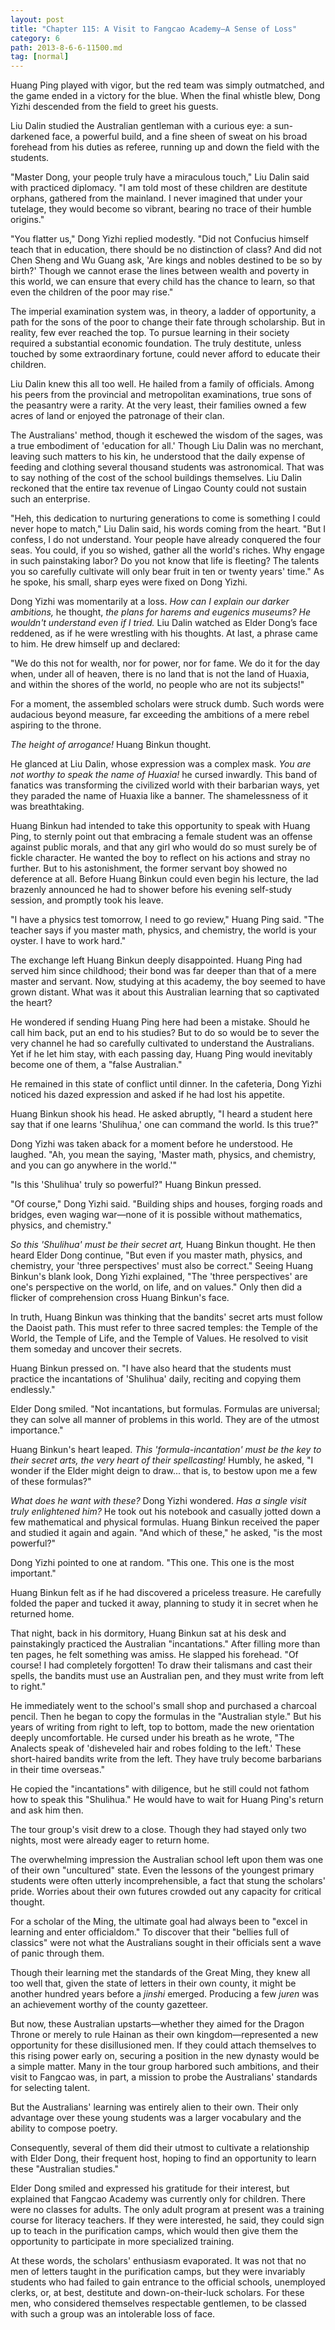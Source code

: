 ```yaml
---
layout: post
title: "Chapter 115: A Visit to Fangcao Academy—A Sense of Loss"
category: 6
path: 2013-8-6-6-11500.md
tag: [normal]
---
```


Huang Ping played with vigor, but the red team was simply outmatched, and the game ended in a victory for the blue. When the final whistle blew, Dong Yizhi descended from the field to greet his guests.

Liu Dalin studied the Australian gentleman with a curious eye: a sun-darkened face, a powerful build, and a fine sheen of sweat on his broad forehead from his duties as referee, running up and down the field with the students.

"Master Dong, your people truly have a miraculous touch," Liu Dalin said with practiced diplomacy. "I am told most of these children are destitute orphans, gathered from the mainland. I never imagined that under your tutelage, they would become so vibrant, bearing no trace of their humble origins."

"You flatter us," Dong Yizhi replied modestly. "Did not Confucius himself teach that in education, there should be no distinction of class? And did not Chen Sheng and Wu Guang ask, 'Are kings and nobles destined to be so by birth?' Though we cannot erase the lines between wealth and poverty in this world, we can ensure that every child has the chance to learn, so that even the children of the poor may rise."

The imperial examination system was, in theory, a ladder of opportunity, a path for the sons of the poor to change their fate through scholarship. But in reality, few ever reached the top. To pursue learning in their society required a substantial economic foundation. The truly destitute, unless touched by some extraordinary fortune, could never afford to educate their children.

Liu Dalin knew this all too well. He hailed from a family of officials. Among his peers from the provincial and metropolitan examinations, true sons of the peasantry were a rarity. At the very least, their families owned a few acres of land or enjoyed the patronage of their clan.

The Australians' method, though it eschewed the wisdom of the sages, was a true embodiment of 'education for all.' Though Liu Dalin was no merchant, leaving such matters to his kin, he understood that the daily expense of feeding and clothing several thousand students was astronomical. That was to say nothing of the cost of the school buildings themselves. Liu Dalin reckoned that the entire tax revenue of Lingao County could not sustain such an enterprise.

"Heh, this dedication to nurturing generations to come is something I could never hope to match," Liu Dalin said, his words coming from the heart. "But I confess, I do not understand. Your people have already conquered the four seas. You could, if you so wished, gather all the world's riches. Why engage in such painstaking labor? Do you not know that life is fleeting? The talents you so carefully cultivate will only bear fruit in ten or twenty years' time." As he spoke, his small, sharp eyes were fixed on Dong Yizhi.

Dong Yizhi was momentarily at a loss. *How can I explain our darker ambitions,* he thought, *the plans for harems and eugenics museums? He wouldn't understand even if I tried.* Liu Dalin watched as Elder Dong’s face reddened, as if he were wrestling with his thoughts. At last, a phrase came to him. He drew himself up and declared:

"We do this not for wealth, nor for power, nor for fame. We do it for the day when, under all of heaven, there is no land that is not the land of Huaxia, and within the shores of the world, no people who are not its subjects!"

For a moment, the assembled scholars were struck dumb. Such words were audacious beyond measure, far exceeding the ambitions of a mere rebel aspiring to the throne.

*The height of arrogance!* Huang Binkun thought.

He glanced at Liu Dalin, whose expression was a complex mask. *You are not worthy to speak the name of Huaxia!* he cursed inwardly. This band of fanatics was transforming the civilized world with their barbarian ways, yet they paraded the name of Huaxia like a banner. The shamelessness of it was breathtaking.

Huang Binkun had intended to take this opportunity to speak with Huang Ping, to sternly point out that embracing a female student was an offense against public morals, and that any girl who would do so must surely be of fickle character. He wanted the boy to reflect on his actions and stray no further. But to his astonishment, the former servant boy showed no deference at all. Before Huang Binkun could even begin his lecture, the lad brazenly announced he had to shower before his evening self-study session, and promptly took his leave.

"I have a physics test tomorrow, I need to go review," Huang Ping said. "The teacher says if you master math, physics, and chemistry, the world is your oyster. I have to work hard."

The exchange left Huang Binkun deeply disappointed. Huang Ping had served him since childhood; their bond was far deeper than that of a mere master and servant. Now, studying at this academy, the boy seemed to have grown distant. What was it about this Australian learning that so captivated the heart?

He wondered if sending Huang Ping here had been a mistake. Should he call him back, put an end to his studies? But to do so would be to sever the very channel he had so carefully cultivated to understand the Australians. Yet if he let him stay, with each passing day, Huang Ping would inevitably become one of them, a "false Australian."

He remained in this state of conflict until dinner. In the cafeteria, Dong Yizhi noticed his dazed expression and asked if he had lost his appetite.

Huang Binkun shook his head. He asked abruptly, "I heard a student here say that if one learns 'Shulihua,' one can command the world. Is this true?"

Dong Yizhi was taken aback for a moment before he understood. He laughed. "Ah, you mean the saying, 'Master math, physics, and chemistry, and you can go anywhere in the world.'"

"Is this 'Shulihua' truly so powerful?" Huang Binkun pressed.

"Of course," Dong Yizhi said. "Building ships and houses, forging roads and bridges, even waging war—none of it is possible without mathematics, physics, and chemistry."

*So this 'Shulihua' must be their secret art,* Huang Binkun thought. He then heard Elder Dong continue, "But even if you master math, physics, and chemistry, your 'three perspectives' must also be correct." Seeing Huang Binkun's blank look, Dong Yizhi explained, "The 'three perspectives' are one's perspective on the world, on life, and on values." Only then did a flicker of comprehension cross Huang Binkun's face.

In truth, Huang Binkun was thinking that the bandits' secret arts must follow the Daoist path. This must refer to three sacred temples: the Temple of the World, the Temple of Life, and the Temple of Values. He resolved to visit them someday and uncover their secrets.

Huang Binkun pressed on. "I have also heard that the students must practice the incantations of 'Shulihua' daily, reciting and copying them endlessly."

Elder Dong smiled. "Not incantations, but formulas. Formulas are universal; they can solve all manner of problems in this world. They are of the utmost importance."

Huang Binkun's heart leaped. *This 'formula-incantation' must be the key to their secret arts, the very heart of their spellcasting!* Humbly, he asked, "I wonder if the Elder might deign to draw... that is, to bestow upon me a few of these formulas?"

*What does he want with these?* Dong Yizhi wondered. *Has a single visit truly enlightened him?* He took out his notebook and casually jotted down a few mathematical and physical formulas. Huang Binkun received the paper and studied it again and again. "And which of these," he asked, "is the most powerful?"

Dong Yizhi pointed to one at random. "This one. This one is the most important."

Huang Binkun felt as if he had discovered a priceless treasure. He carefully folded the paper and tucked it away, planning to study it in secret when he returned home.

That night, back in his dormitory, Huang Binkun sat at his desk and painstakingly practiced the Australian "incantations." After filling more than ten pages, he felt something was amiss. He slapped his forehead. "Of course! I had completely forgotten! To draw their talismans and cast their spells, the bandits must use an Australian pen, and they must write from left to right."

He immediately went to the school's small shop and purchased a charcoal pencil. Then he began to copy the formulas in the "Australian style." But his years of writing from right to left, top to bottom, made the new orientation deeply uncomfortable. He cursed under his breath as he wrote, "The Analects speak of 'disheveled hair and robes folding to the left.' These short-haired bandits write from the left. They have truly become barbarians in their time overseas."

He copied the "incantations" with diligence, but he still could not fathom how to speak this "Shulihua." He would have to wait for Huang Ping's return and ask him then.

The tour group's visit drew to a close. Though they had stayed only two nights, most were already eager to return home.

The overwhelming impression the Australian school left upon them was one of their own "uncultured" state. Even the lessons of the youngest primary students were often utterly incomprehensible, a fact that stung the scholars' pride. Worries about their own futures crowded out any capacity for critical thought.

For a scholar of the Ming, the ultimate goal had always been to "excel in learning and enter officialdom." To discover that their "bellies full of classics" were not what the Australians sought in their officials sent a wave of panic through them.

Though their learning met the standards of the Great Ming, they knew all too well that, given the state of letters in their own county, it might be another hundred years before a *jinshi* emerged. Producing a few *juren* was an achievement worthy of the county gazetteer.

But now, these Australian upstarts—whether they aimed for the Dragon Throne or merely to rule Hainan as their own kingdom—represented a new opportunity for these disillusioned men. If they could attach themselves to this rising power early on, securing a position in the new dynasty would be a simple matter. Many in the tour group harbored such ambitions, and their visit to Fangcao was, in part, a mission to probe the Australians' standards for selecting talent.

But the Australians' learning was entirely alien to their own. Their only advantage over these young students was a larger vocabulary and the ability to compose poetry.

Consequently, several of them did their utmost to cultivate a relationship with Elder Dong, their frequent host, hoping to find an opportunity to learn these "Australian studies."

Elder Dong smiled and expressed his gratitude for their interest, but explained that Fangcao Academy was currently only for children. There were no classes for adults. The only adult program at present was a training course for literacy teachers. If they were interested, he said, they could sign up to teach in the purification camps, which would then give them the opportunity to participate in more specialized training.

At these words, the scholars' enthusiasm evaporated. It was not that no men of letters taught in the purification camps, but they were invariably students who had failed to gain entrance to the official schools, unemployed clerks, or, at best, destitute and down-on-their-luck scholars. For these men, who considered themselves respectable gentlemen, to be classed with such a group was an intolerable loss of face.